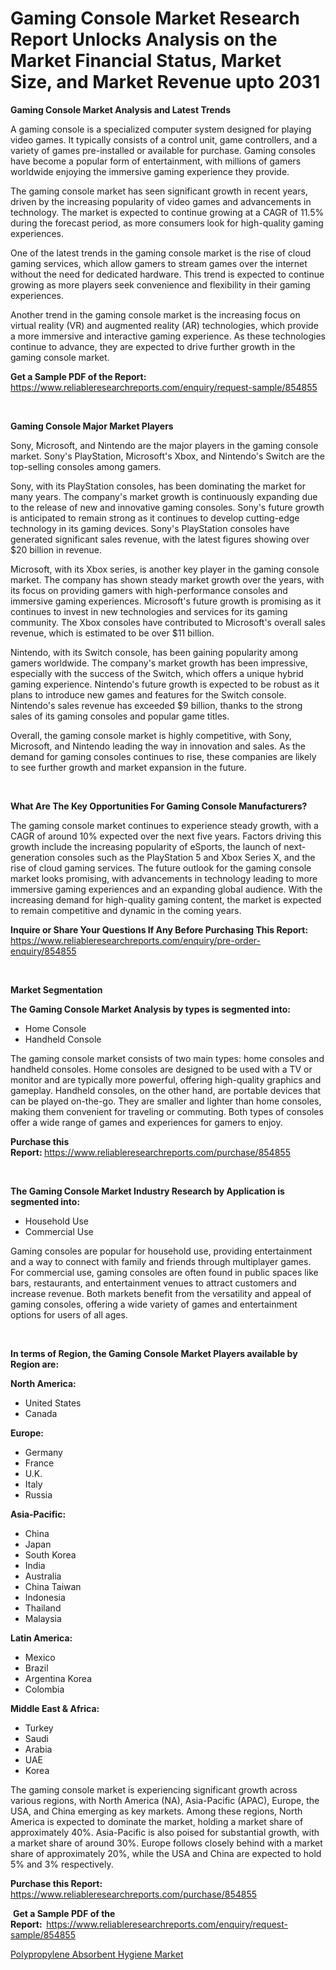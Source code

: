 <p><h1>Gaming Console Market Research Report Unlocks Analysis on the Market Financial Status, Market Size, and Market Revenue upto 2031</h1></p><p><strong>Gaming Console Market Analysis and Latest Trends</strong></p>
<p><p>A gaming console is a specialized computer system designed for playing video games. It typically consists of a control unit, game controllers, and a variety of games pre-installed or available for purchase. Gaming consoles have become a popular form of entertainment, with millions of gamers worldwide enjoying the immersive gaming experience they provide.</p><p>The gaming console market has seen significant growth in recent years, driven by the increasing popularity of video games and advancements in technology. The market is expected to continue growing at a CAGR of 11.5% during the forecast period, as more consumers look for high-quality gaming experiences.</p><p>One of the latest trends in the gaming console market is the rise of cloud gaming services, which allow gamers to stream games over the internet without the need for dedicated hardware. This trend is expected to continue growing as more players seek convenience and flexibility in their gaming experiences.</p><p>Another trend in the gaming console market is the increasing focus on virtual reality (VR) and augmented reality (AR) technologies, which provide a more immersive and interactive gaming experience. As these technologies continue to advance, they are expected to drive further growth in the gaming console market.</p></p>
<p><strong>Get a Sample PDF of the Report:&nbsp;</strong> <a href="https://www.reliableresearchreports.com/enquiry/request-sample/854855">https://www.reliableresearchreports.com/enquiry/request-sample/854855</a></p>
<p>&nbsp;</p>
<p><strong>Gaming Console Major Market Players</strong></p>
<p><p>Sony, Microsoft, and Nintendo are the major players in the gaming console market. Sony's PlayStation, Microsoft's Xbox, and Nintendo's Switch are the top-selling consoles among gamers.</p><p>Sony, with its PlayStation consoles, has been dominating the market for many years. The company's market growth is continuously expanding due to the release of new and innovative gaming consoles. Sony's future growth is anticipated to remain strong as it continues to develop cutting-edge technology in its gaming devices. Sony's PlayStation consoles have generated significant sales revenue, with the latest figures showing over $20 billion in revenue.</p><p>Microsoft, with its Xbox series, is another key player in the gaming console market. The company has shown steady market growth over the years, with its focus on providing gamers with high-performance consoles and immersive gaming experiences. Microsoft's future growth is promising as it continues to invest in new technologies and services for its gaming community. The Xbox consoles have contributed to Microsoft's overall sales revenue, which is estimated to be over $11 billion.</p><p>Nintendo, with its Switch console, has been gaining popularity among gamers worldwide. The company's market growth has been impressive, especially with the success of the Switch, which offers a unique hybrid gaming experience. Nintendo's future growth is expected to be robust as it plans to introduce new games and features for the Switch console. Nintendo's sales revenue has exceeded $9 billion, thanks to the strong sales of its gaming consoles and popular game titles.</p><p>Overall, the gaming console market is highly competitive, with Sony, Microsoft, and Nintendo leading the way in innovation and sales. As the demand for gaming consoles continues to rise, these companies are likely to see further growth and market expansion in the future.</p></p>
<p>&nbsp;</p>
<p><strong>What Are The Key Opportunities For Gaming Console Manufacturers?</strong></p>
<p><p>The gaming console market continues to experience steady growth, with a CAGR of around 10% expected over the next five years. Factors driving this growth include the increasing popularity of eSports, the launch of next-generation consoles such as the PlayStation 5 and Xbox Series X, and the rise of cloud gaming services. The future outlook for the gaming console market looks promising, with advancements in technology leading to more immersive gaming experiences and an expanding global audience. With the increasing demand for high-quality gaming content, the market is expected to remain competitive and dynamic in the coming years.</p></p>
<p><strong>Inquire or Share Your Questions If Any Before Purchasing This Report:</strong> <a href="https://www.reliableresearchreports.com/enquiry/pre-order-enquiry/854855">https://www.reliableresearchreports.com/enquiry/pre-order-enquiry/854855</a></p>
<p>&nbsp;</p>
<p><strong>Market Segmentation</strong></p>
<p><strong>The Gaming Console Market Analysis by types is segmented into:</strong></p>
<p><ul><li>Home Console</li><li>Handheld Console</li></ul></p>
<p><p>The gaming console market consists of two main types: home consoles and handheld consoles. Home consoles are designed to be used with a TV or monitor and are typically more powerful, offering high-quality graphics and gameplay. Handheld consoles, on the other hand, are portable devices that can be played on-the-go. They are smaller and lighter than home consoles, making them convenient for traveling or commuting. Both types of consoles offer a wide range of games and experiences for gamers to enjoy.</p></p>
<p><strong>Purchase this Report:&nbsp;</strong><a href="https://www.reliableresearchreports.com/purchase/854855">https://www.reliableresearchreports.com/purchase/854855</a></p>
<p>&nbsp;</p>
<p><strong>The Gaming Console Market Industry Research by Application is segmented into:</strong></p>
<p><ul><li>Household Use</li><li>Commercial Use</li></ul></p>
<p><p>Gaming consoles are popular for household use, providing entertainment and a way to connect with family and friends through multiplayer games. For commercial use, gaming consoles are often found in public spaces like bars, restaurants, and entertainment venues to attract customers and increase revenue. Both markets benefit from the versatility and appeal of gaming consoles, offering a wide variety of games and entertainment options for users of all ages.</p></p>
<p>&nbsp;</p>
<p><strong>In terms of Region, the Gaming Console Market Players available by Region are:</strong></p>
<p>
    <p> <strong> North America: </strong>
        <ul>
            <li>United States</li>
            <li>Canada</li>
        </ul>
        </p> 
    <p> <strong> Europe: </strong>
        <ul>
            <li>Germany</li>
            <li>France</li>
            <li>U.K.</li>
            <li>Italy</li>
            <li>Russia</li>
        </ul>
        </p> 
    <p> <strong> Asia-Pacific: </strong>
        <ul>
            <li>China</li>
            <li>Japan</li>
            <li>South Korea</li>
            <li>India</li>
            <li>Australia</li>
            <li>China Taiwan</li>
            <li>Indonesia</li>
            <li>Thailand</li>
            <li>Malaysia</li>
        </ul>
        </p> 
    <p> <strong> Latin America: </strong>
        <ul>
            <li>Mexico</li>
            <li>Brazil</li>
            <li>Argentina Korea</li>
            <li>Colombia</li>
        </ul>
        </p> 
    <p> <strong> Middle East & Africa: </strong>
        <ul>
            <li>Turkey</li>
            <li>Saudi</li>
            <li>Arabia</li>
            <li>UAE</li>
            <li>Korea</li>
        </ul>
    </p>
    </p>
<p><p>The gaming console market is experiencing significant growth across various regions, with North America (NA), Asia-Pacific (APAC), Europe, the USA, and China emerging as key markets. Among these regions, North America is expected to dominate the market, holding a market share of approximately 40%. Asia-Pacific is also poised for substantial growth, with a market share of around 30%. Europe follows closely behind with a market share of approximately 20%, while the USA and China are expected to hold 5% and 3% respectively.</p></p>
<p><strong>Purchase this Report: </strong><a href="https://www.reliableresearchreports.com/purchase/854855">https://www.reliableresearchreports.com/purchase/854855</a></p>
<p>&nbsp;<strong>Get a Sample PDF of the Report:&nbsp;&nbsp;</strong><a href="https://www.reliableresearchreports.com/enquiry/request-sample/854855">https://www.reliableresearchreports.com/enquiry/request-sample/854855</a></p>
<p><strong></strong></p>
<p><p><a href="https://scarlet-rocket-c63.notion.site/Polypropylene-Absorbent-Hygiene-Market-Share-Market-New-Trends-Analysis-Report-By-Type-By-Applica-289ad842ec8340609c3ea7a2a831313d">Polypropylene Absorbent Hygiene Market</a></p></p>